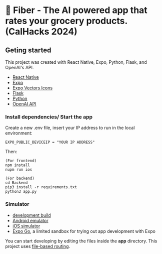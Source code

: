 # 🥑 Fiber - The AI powered app that rates your grocery products. (CalHacks 2024)

## Geting started

This project was created with React Native, Expo, Python, Flask, and OpenAI's API.

- [React Native](https://reactnative.dev/)
- [Expo](https://expo.dev/)
- [Expo Vectors Icons](https://icons.expo.fyi/Index)
- [Flask](https://flask.palletsprojects.com/en/3.0.x/)
- [Python](https://www.python.org/)
- [OpenAI API](https://platform.openai.com/docs/overview)

### Install dependencies/ Start the app

Create a new .env file, insert your IP address to run in the local environment:

`EXPO_PUBLIC_DEVICEIP = "YOUR IP ADDRESS"`

Then:

```
(For frontend)
npm install
nupm run ios

(For backend)
cd Backend
pip3 install -r requirements.txt
python3 app.py
```

### Simulator

- [development build](https://docs.expo.dev/develop/development-builds/introduction/)
- [Android emulator](https://docs.expo.dev/workflow/android-studio-emulator/)
- [iOS simulator](https://docs.expo.dev/workflow/ios-simulator/)
- [Expo Go](https://expo.dev/go), a limited sandbox for trying out app development with Expo

You can start developing by editing the files inside the **app** directory. This project uses [file-based routing](https://docs.expo.dev/router/introduction).
